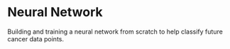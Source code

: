 # Neural Network 

Building and training a neural network from scratch to help classify future cancer data points. 
